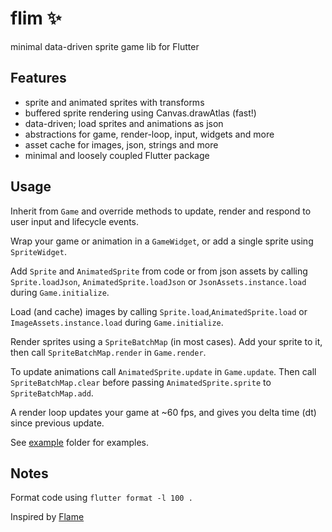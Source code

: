 # flim ✨

minimal data-driven sprite game lib for Flutter

## Features

- sprite and animated sprites with transforms 
- buffered sprite rendering using Canvas.drawAtlas (fast!)
- data-driven; load sprites and animations as json
- abstractions for game, render-loop, input, widgets and more
- asset cache for images, json, strings and more
- minimal and loosely coupled Flutter package

## Usage

Inherit from `Game` and override methods to update, render and respond 
to user input and lifecycle events.

Wrap your game or animation in a `GameWidget`, or add a single sprite using 
`SpriteWidget`.

Add `Sprite` and `AnimatedSprite` from code or from json assets by calling
`Sprite.loadJson`, `AnimatedSprite.loadJson` or `JsonAssets.instance.load`
during `Game.initialize`.

Load (and cache) images by calling `Sprite.load`,`AnimatedSprite.load` or 
`ImageAssets.instance.load` during `Game.initialize`.

Render sprites using a `SpriteBatchMap` (in most cases). Add your sprite to it,
then call `SpriteBatchMap.render` in `Game.render`.

To update animations call `AnimatedSprite.update` in `Game.update`. Then call
`SpriteBatchMap.clear` before passing `AnimatedSprite.sprite` to 
`SpriteBatchMap.add`.

A render loop updates your game at ~60 fps, and gives you delta time (dt) since 
previous update.

See [example](example) folder for examples.

## Notes

Format code using `flutter format -l 100 .`

Inspired by [Flame](https://github.com/flame-engine/flame)
